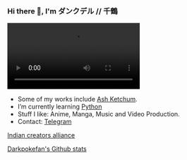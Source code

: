 
### Hi there 👋, I'm ダンクデル // 千鶴
![gif](https://github.com/darkpokefan/darkpokefan/blob/Master/images.mp4)
- Some of my works include [Ash Ketchum](https://github.com/darkpokefan/Ashketchum).
- I’m currently learning [Python](python.org)
- Stuff I like: Anime, Manga, Music and Video Production.
- Contact: [Telegram](https://t.me/pokemonromsite) 

[Indian creators alliance](https://t.me/indiancreatorsalliance)

[Darkpokefan's Github stats](https://github-readme-stats.vercel.app/api?username=darkpokefan&show_icons=true&theme=tokyonight)

